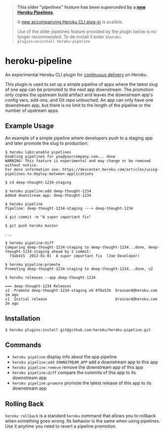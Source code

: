 >**This older "pipelines" feature has been superceded by a [new Heroku Pipelines](https://devcenter.heroku.com/articles/heroku-labs-new-pipelines)**.
>
>A [new accompanying Heroku CLI plug-in](https://github.com/heroku/heroku-pipelines) is availble.  
>
>Use of the older pipelines feature provided by the plugin below is no longer recommended. To de-install it enter `$heroku plugins:uninstall heroku-pipeline`

heroku-pipeline
===============
An experimental Heroku CLI plugin for [continuous delivery](http://en.wikipedia.org/wiki/Continuous_delivery) on Heroku.

This plugin is used to set up a simple pipeline of apps where the latest slug of one app can be promoted to the next app downstream. The promotion only copies the upstream build artifact and leaves the downstream app's config vars, add-ons, and Git repo untouched. An app can only have one downstream app, but there is no limit to the length of the pipeline or the number of upstream apps. 

Example Usage
-------------
An example of a simple pipeline where developers push to a staging app and later promote the slug to production:

    $ heroku labs:enable pipelines
    Enabling pipelines for you@yourcompany.com... done
    WARNING: This feature is experimental and may change or be removed without notice.
    For more information see: https://devcenter.heroku.com/articles/using-pipelines-to-deploy-between-applications

    $ cd deep-thought-1234-staging

    $ heroku pipeline:add deep-thought-1234
    Added downstream app: deep-thought-1234

    $ heroku pipeline
    Pipeline: deep-thought-1234-staging ---> deep-thought-1234

    $ git commit -m "A super important fix"

    $ git push heroku master

    ...

    $ heroku pipeline:diff
    Comparing deep-thought-1234-staging to deep-thought-1234...done, deep-thought-1234-staging ahead by 1 commit:
      73ab415  2012-01-01  A super important fix  (Joe Developer)

    $ heroku pipeline:promote
    Promoting deep-thought-1234-staging to deep-thought-1234...done, v2
    
    $ heroku releases --app deep-thought-1234
    
    === deep-thought-1234 Releases
    v2  Promote deep-thought-1234-staging v6 0f0a53b  brainard@heroku.com   1m ago
    v1  Initial release                               brainard@heroku.com   2m ago

Installation
------------
    $ heroku plugins:install git@github.com:heroku/heroku-pipeline.git

Commands
--------
  - `heroku pipeline`                          display info about the app pipeline
  - `heroku pipeline:add DOWNSTREAM_APP`       add a downstream app to this app
  - `heroku pipeline:remove`                   remove the downstream app of this app
  - `heroku pipeline:diff`                     compare the commits of this app to its downstream app
  - `heroku pipeline:promote`                  promote the latest release of this app to its downstream app

Rolling Back
------------
`heroku rollback` is a standard `heroku` command that allows you to rollback when something goes wrong. Its
behavior is the same when using pipelines. Use it anytime you need to revert a pipeline promotion.

